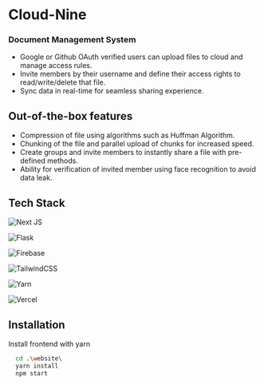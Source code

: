 
# Cloud-Nine

### Document Management System

- Google or Github OAuth verified users can upload files to cloud and manage access rules.
- Invite members by their username and define their access rights to read/write/delete that file.
- Sync data in real-time for seamless sharing experience.



## Out-of-the-box features

- Compression of file using algorithms such as Huffman Algorithm.
- Chunking of the file and parallel upload of chunks for increased speed.
- Create groups and invite members to instantly share a file with pre-defined methods.
- Ability for verification of invited member using face recognition to avoid data leak.

## Tech Stack  

![Next JS](https://img.shields.io/badge/Next-black?style=for-the-badge&logo=next.js&logoColor=white)

![Flask](https://img.shields.io/badge/flask-%23000.svg?style=for-the-badge&logo=flask&logoColor=white) 

![Firebase](https://img.shields.io/badge/Firebase-039BE5?style=for-the-badge&logo=Firebase&logoColor=white)

![TailwindCSS](https://img.shields.io/badge/tailwindcss-%2338B2AC.svg?style=for-the-badge&logo=tailwind-css&logoColor=white)

![Yarn](https://img.shields.io/badge/yarn-%232C8EBB.svg?style=for-the-badge&logo=yarn&logoColor=white)

![Vercel](https://img.shields.io/badge/vercel-%23000000.svg?style=for-the-badge&logo=vercel&logoColor=white)
## Installation

Install frontend with yarn

```bash
  cd .\website\
  yarn install
  npm start
```

    